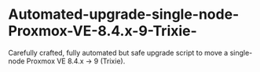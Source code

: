 # Automated-upgrade-single-node-Proxmox-VE-8.4.x-9-Trixie-
Carefully crafted, fully automated but safe upgrade script to move a single-node Proxmox VE 8.4.x → 9 (Trixie).
